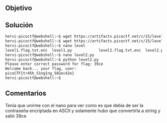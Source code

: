 ## Objetivo
## Solución
```bash
hervi-picoctf@webshell:~$ wget https://artifacts.picoctf.net/c/15/level2.py
hervi-picoctf@webshell:~$ wget https://artifacts.picoctf.net/c/15/level2.flag.txt.enc
hervi-picoctf@webshell:~$ nano level
level1.flag.txt.enc  level1.py            level2.flag.txt.enc  level2.py
hervi-picoctf@webshell:~$ nano level2.py 
hervi-picoctf@webshell:~$ python level2.py 
Please enter correct password for flag: 39ce
Welcome back... your flag, user:
picoCTF{tr45h_51ng1ng_502ec42e}
hervi-picoctf@webshell:~$ 
```
## Comentarios
Tenía que unirme con el nano para ver como es que debía de ser la contraseña encriptada en ASCII y solamente hubo que convertirla a string y salió 39ce